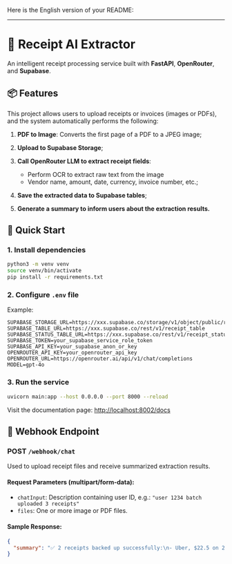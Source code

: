 Here is the English version of your README:

---

# 🧾 Receipt AI Extractor

An intelligent receipt processing service built with **FastAPI**, **OpenRouter**, and **Supabase**.

## 📦 Features

This project allows users to upload receipts or invoices (images or PDFs), and the system automatically performs the following:

1. **PDF to Image**: Converts the first page of a PDF to a JPEG image;
2. **Upload to Supabase Storage**;
3. **Call OpenRouter LLM to extract receipt fields**:
   
   * Perform OCR to extract raw text from the image
   * Vendor name, amount, date, currency, invoice number, etc.;
   
4. **Save the extracted data to Supabase tables**;
5. **Generate a summary to inform users about the extraction results.**

## 🚀 Quick Start

### 1. Install dependencies

```bash
python3 -m venv venv
source venv/bin/activate
pip install -r requirements.txt
```

### 2. Configure `.env` file

Example:

```env
SUPABASE_STORAGE_URL=https://xxx.supabase.co/storage/v1/object/public/receipts/
SUPABASE_TABLE_URL=https://xxx.supabase.co/rest/v1/receipt_table
SUPABASE_STATUS_TABLE_URL=https://xxx.supabase.co/rest/v1/receipt_status
SUPABASE_TOKEN=your_supabase_service_role_token
SUPABASE_API_KEY=your_supabase_anon_or_key
OPENROUTER_API_KEY=your_openrouter_api_key
OPENROUTER_URL=https://openrouter.ai/api/v1/chat/completions
MODEL=gpt-4o
```

### 3. Run the service

```bash
uvicorn main:app --host 0.0.0.0 --port 8000 --reload
```

Visit the documentation page:
[http://localhost:8002/docs](http://localhost:8002/docs)

## 🔁 Webhook Endpoint

### POST `/webhook/chat`

Used to upload receipt files and receive summarized extraction results.

#### Request Parameters (multipart/form-data):

* `chatInput`: Description containing user ID, e.g.:
  `"user 1234 batch uploaded 3 receipts"`
* `files`: One or more image or PDF files.

#### Sample Response:

```json
{
  "summary": "✅ 2 receipts backed up successfully:\n- Uber, $22.5 on 2024-05-12\n- Hotel ABC, $198.0 on 2024-05-10\n\nAll receipts were successfully backed up."
}
```

